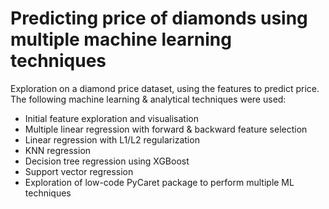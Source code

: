 # Predicting price of diamonds using multiple machine learning techniques

Exploration on a diamond price dataset, using the features to predict price. The following machine learning & analytical techniques were used:
- Initial feature exploration and visualisation
- Multiple linear regression with forward & backward feature selection
- Linear regression with L1/L2 regularization
- KNN regression
- Decision tree regression using XGBoost
- Support vector regression
- Exploration of low-code PyCaret package to perform multiple ML techniques
